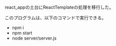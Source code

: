 react_appの土台にReactTemplateの処理を移行した。

このプログラムは、以下のコマンドで実行できる。

- npm i
- npm start
- node server/server.js
